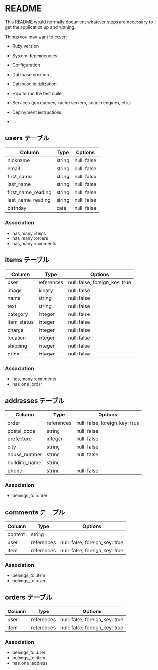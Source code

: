 # README

This README would normally document whatever steps are necessary to get the
application up and running.

Things you may want to cover:

* Ruby version

* System dependencies

* Configuration

* Database creation

* Database initialization

* How to run the test suite

* Services (job queues, cache servers, search engines, etc.)

* Deployment instructions

* ...


## users テーブル

| Column             | Type   | Options     |
| ------------------ | ------ | ----------- |
| nickname           | string | null: false |
| email              | string | null: false |
| first_name         | string | null: false |
| last_name          | string | null: false |
| first_name_reading | string | null: false |
| last_name_reading  | string | null: false |
| birthday           | date   | null: false |

### Association

- has_many :items
- has_many :orders
- has_many :comments

## items テーブル

| Column      | Type       | Options                        |
| ------------| ---------- | ------------------------------ |
| user        | references | null: false, foreign_key: true |
| image       | binary     | null: false                    |
| name        | string     | null: false                    |
| text        | string     | null: false                    |
| category    | integer    | null: false                    |
| item_status | integer    | null: false                    |
| charge      | integer    | null: false                    |
| location    | integer    | null: false                    |
| shipping    | integer    | null: false                    |
| price       | integer    | null: false                    |

### Association

- has_many :comments
- has_one :order

## addresses テーブル

| Column       | Type       | Options                        |
| -------------| ---------- | ------------------------------ |
| order        | references | null: false, foreign_key: true |
| postal_code  | string     | null: false                    |
| prefecture   | integer    | null: false                    |
| city         | string     | null: false                    |
| house_number | string     | null: false                    |
| building_name| string     |                                |
| phone        | string     | null: false                    |

### Association

- belongs_to :order

## comments テーブル

| Column       | Type       | Options                        |
| -------------| ---------- | ------------------------------ |
| content      | string     |                                |
| user         | references | null: false, foreign_key: true |
| item         | references | null: false, foreign_key: true |

### Association

- belongs_to :item
- belongs_to :user


## orders テーブル

| Column       | Type       | Options                        |
| -------------| ---------- | ------------------------------ |
| user         | references | null: false, foreign_key: true |
| item         | references | null: false, foreign_key: true |

### Association

- belongs_to :user
- belongs_to :item
- has_one :address

